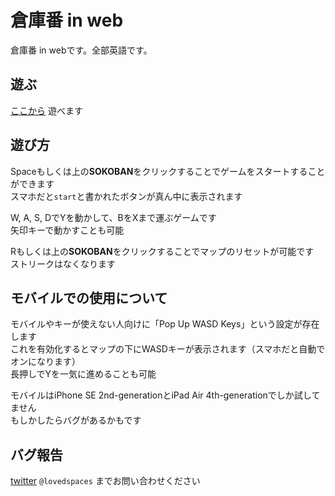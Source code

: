 # 倉庫番 in web
倉庫番 in webです。全部英語です。

## 遊ぶ
[ここから](https://lovespaces.github.io/sokoban_in_web) 遊べます

## 遊び方
Spaceもしくは上の**SOKOBAN**をクリックすることでゲームをスタートすることができます  
スマホだと`start`と書かれたボタンが真ん中に表示されます  

W, A, S, DでYを動かして、BをXまで運ぶゲームです  
矢印キーで動かすことも可能  

Rもしくは上の**SOKOBAN**をクリックすることでマップのリセットが可能です  
ストリークはなくなります

## モバイルでの使用について
モバイルやキーが使えない人向けに「Pop Up WASD Keys」という設定が存在します  
これを有効化するとマップの下にWASDキーが表示されます（スマホだと自動でオンになります）  
長押しでYを一気に進めることも可能
  
モバイルはiPhone SE 2nd-generationとiPad Air 4th-generationでしか試してません  
もしかしたらバグがあるかもです

## バグ報告
[twitter](https://twitter.com/lovedspaces) `@lovedspaces` までお問い合わせください
